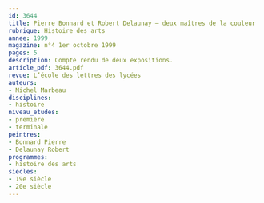 ```yaml
---
id: 3644
title: Pierre Bonnard et Robert Delaunay – deux maîtres de la couleur
rubrique: Histoire des arts
annee: 1999
magazine: n°4 1er octobre 1999
pages: 5
description: Compte rendu de deux expositions.
article_pdf: 3644.pdf
revue: L’école des lettres des lycées
auteurs:
- Michel Marbeau
disciplines:
- histoire
niveau_etudes:
- première
- terminale
peintres:
- Bonnard Pierre
- Delaunay Robert
programmes:
- histoire des arts
siecles:
- 19e siècle
- 20e siècle
---
```

